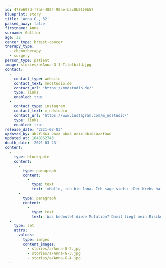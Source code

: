 ```yaml
---
id: 478e697d-f7a0-4884-90ae-b5c0b0100b57
blueprint: story
title: 'Anna G., 32'
passed_away: false
firstname: Anna
surname: Güttler
age: 32
cancer_type: breast-cancer
therapy_type:
  - chemotherapy
  - surgery
person_type: patient
image: stories/a/Anna-G-1-Titelbild.jpg
contact:
  -
    contact_type: website
    contact_text: mndstudio.de
    contact_url: 'https://mndstudio.de/'
    type: links
    enabled: true
  -
    contact_type: instagram
    contact_text: m_ndstudio
    contact_url: 'https://www.instagram.com/m_ndstudio/'
    type: links
    enabled: true
release_date: '2021-07-03'
updated_by: 3b7f2d63-0aed-4ba3-824c-3b1650cef8a6
updated_at: 1648062743
death_date: '2022-03-23'
content:
  -
    type: blockquote
    content:
      -
        type: paragraph
        content:
          -
            type: text
            text: '»Hallo, ich bin Anna. Ich sage stets: ›Der Krebs hat mir viel genommen, aber mehr noch geschenkt.‹ 2017 erhielt ich meine Erstdiagnose mit 28 Jahren: Triple negativer Brustkrebs und BRCA1-Genmutation-Trägerin.'
      -
        type: paragraph
        content:
          -
            type: text
            text: 'Was bedeutet diese Mutation? Damit liegt mein Risiko an Brustkrebs zu erkranken bei 90% – bei Frauen ohne Genmutation liegt das Risiko bei ca. 13%. Ein Schock, keine Frage, aber für mich der Stein, der alles ins Rollen brachte. Es war der Auslöser für meine Reise zu mir selbst: Wer bin ich, was will im Leben wirklich und warum bin ich hier auf dieser Welt? Nach meiner Behandlung, schloss ich eine Weiterbildung zum Health Coach und Mentaltrainerin ab. Heute möchte ich Menschen mit Krebs auf ihrem Weg der Genesung begleiten und ihre Resilienz trainieren. Mein Motto: Mental gestärkt durch den Krebs. Vier Monate Selbstständigkeit und dann der zweite Schock: Im März 2021 erhielt ich meine zweite Brustkrebsdiagnose. Obwohl ich wusste, was auf mich zukommt oder vielleicht gerade deswegen, stand und stehe ich vor ganz anderen mentalen und körperlichen Herausforderungen. Doch ich gebe nicht auf und habe noch viel zu lernen. Ich gehe weiter meinen Weg, nehme die vermeintlichen Umwege als Stationen auf meiner Reise wahr und habe am Horizont immer meine Vision im Blick: Einklang zwischen meinem Körper und Geist finden, das Thema ›Krebs‹ in der Gesellschaft enttabuisieren und proaktiv aufklären. Wer ist auch auf der Reise? Lass uns zusammen ein Stück des Weges gehen …«'
  -
    type: set
    attrs:
      values:
        type: images
        content_images:
          - stories/a/Anna-G-2.jpg
          - stories/a/Anna-G-3.jpg
          - stories/a/Anna-G-4.jpg
---
```

